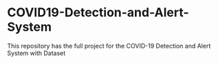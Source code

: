 # COVID19-Detection-and-Alert-System
This repository has the full project for the COVID-19 Detection and Alert System with Dataset
